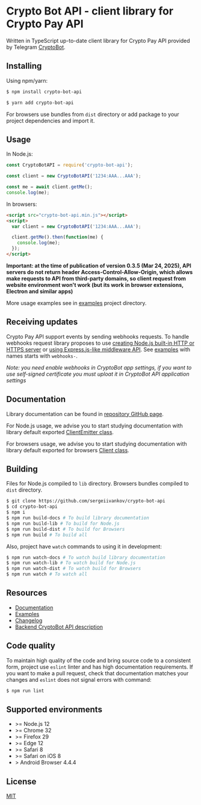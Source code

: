 # Crypto Bot API - client library for Crypto Pay API

Written in TypeScript up-to-date client library for Crypto Pay API provided by Telegram [CryptoBot](https://t.me/CryptoBot).

## Installing

Using npm/yarn:
```bash
$ npm install crypto-bot-api
```

```bash
$ yarn add crypto-bot-api
```

For browsers use bundles from `dist` directory or add package to your project dependencies and import it.

## Usage

In Node.js:

```javascript
const CryptoBotAPI = require('crypto-bot-api');

const client = new CryptoBotAPI('1234:AAA...AAA');

const me = await client.getMe();
console.log(me);
```

In browsers:

```html
<script src="crypto-bot-api.min.js"></script>
<script>
  var client = new CryptoBotAPI('1234:AAA...AAA');

  client.getMe().then(function(me) {
    console.log(me);
  });
</script>
```

**Important: at the time of publication of version 0.3.5 (Mar 24, 2025), API servers do not return header Access-Control-Allow-Origin, which allows make requests to API from third-party domains, so client request from website environment won't work (but its work in browser extensions, Electron and similar apps)**

More usage examples see in [examples](https://github.com/sergeiivankov/crypto-bot-api/tree/main/examples) project directory.

## Receiving updates

Crypto Pay API support events by sending webhooks requests. To handle webhooks request library proposes to use [creating Node.js built-in HTTP or HTTPS server](https://sergeiivankov.github.io/crypto-bot-api/classes/ClientEmitter.html#createServer) or [using Express.js-like middleware API](https://sergeiivankov.github.io/crypto-bot-api/classes/ClientEmitter.html#middleware). See [examples](https://github.com/sergeiivankov/crypto-bot-api/tree/main/examples) with names starts with `webhooks-`.

*Note: you need enable webhooks in CryptoBot app settings, if you want to use self-signed certificate you must uploat it in CryptoBot API application settings*

## Documentation

Library documentation can be found in [repository GitHub page](https://sergeiivankov.github.io/crypto-bot-api/).

For Node.js usage, we advise you to start studying documentation with library default exported [ClientEmitter class](https://sergeiivankov.github.io/crypto-bot-api/classes/ClientEmitter.html).

For browsers usage, we advise you to start studying documentation with library default exported for browsers [Client class](https://sergeiivankov.github.io/crypto-bot-api/classes/Client.html).

## Building

Files for Node.js compiled to `lib` directory. Browsers bundles compiled to `dist` directory.

```bash
$ git clone https://github.com/sergeiivankov/crypto-bot-api
$ cd crypto-bot-api
$ npm i
$ npm run build-docs # To build library documentation
$ npm run build-lib # To build for Node.js
$ npm run build-dist # To build for Browsers
$ npm run build # To build all
```

Also, project have `watch` commands to using it in development:
```bash
$ npm run watch-docs # To watch build library documentation
$ npm run watch-lib # To watch build for Node.js
$ npm run watch-dist # To watch build for Browsers
$ npm run watch # To watch all
```

## Resources

* [Documentation](https://sergeiivankov.github.io/crypto-bot-api/)
* [Examples](https://github.com/sergeiivankov/crypto-bot-api/tree/main/examples)
* [Changelog](https://github.com/sergeiivankov/crypto-bot-api/blob/main/changelog.md)
* [Backend CryptoBot API description](https://help.crypt.bot/crypto-pay-api)

## Code quality

To maintain high quality of the code and bring source code to a consistent form, project use `eslint` linter and has high documentation requirements. If you want to make a pull request, check that documentation matches your changes and `eslint` does not signal errors with command:

```bash
$ npm run lint
```

## Supported environments

- \>= Node.js 12
- \>= Chrome 32
- \>= Firefox 29
- \>= Edge 12
- \>= Safari 8
- \>= Safari on iOS 8
- \> Android Browser 4.4.4

## License

[MIT](https://github.com/sergeiivankov/crypto-bot-api/blob/main/license)